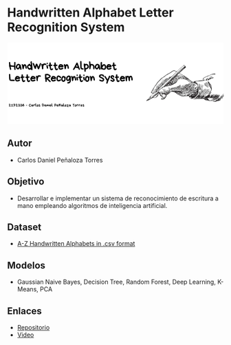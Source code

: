 ﻿# Handwritten Alphabet Letter Recognition System

[![Product][cover]](https://example.com)


## Autor
 - Carlos Daniel Peñaloza Torres

## Objetivo
 - Desarrollar e implementar un sistema de reconocimiento de escritura a mano empleando algoritmos de inteligencia artificial.

## Dataset
  - [A-Z Handwritten Alphabets in .csv format](https://www.kaggle.com/datasets/sachinpatel21/az-handwritten-alphabets-in-csv-format)

## Modelos
 - Gaussian Naive Bayes, Decision Tree, Random Forest, Deep Learning, K-Means, PCA

## Enlaces
 - [Repositorio](https://github.com/Pholluxion/potential-system/tree/main)
 - [Video](link)
 
[cover]: https://github.com/Pholluxion/potential-system/blob/main/assets/cover.png
